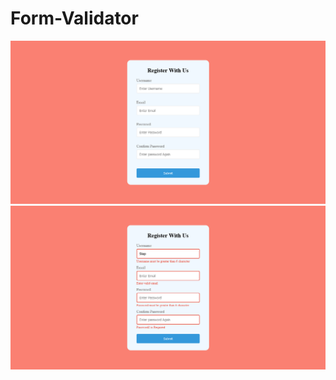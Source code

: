 # Form-Validator

<div align='center'>
<img src="./Screenshot">
</div>

<div align='center'>
<img src="./Screenshot (2).png">
</div>
